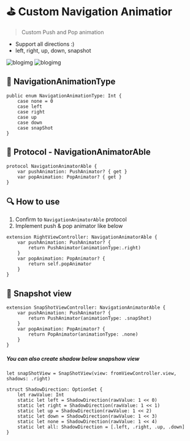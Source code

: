 # ⛳️ Custom Navigation Animatior
> Custom Push and Pop animation

- Support all directions :)
- left, right, up, down, snapshot 

![blogimg](https://github.com/pkh0225/PushAnimation/blob/master/Artboard.png)
![blogimg](https://github.com/pkh0225/PushAnimation/blob/master/Artboard2.png)

## 🎨 NavigationAnimationType

```
public enum NavigationAnimationType: Int {
    case none = 0
    case left
    case right
    case up
    case down
    case snapShot
}

```



## 🚦 Protocol - NavigationAnimatorAble

```
protocol NavigationAnimatorAble {
    var pushAnimation: PushAnimator? { get }
    var popAnimation: PopAnimator? { get }
}
```



## 🔍 How to use

1. Confirm to `NavigationAnimatorAble` protocol
2. Implement push & pop animator like below


```
extension RightViewController: NavigationAnimatorAble {
    var pushAnimation: PushAnimator? {
        return PushAnimator(animationType:.right)
    }
    var popAnimation: PopAnimator? {
        return self.popAnimator
    }
}
```

## 📸 Snapshot view

```
extension SnapShotViewController: NavigationAnimatorAble {
    var pushAnimation: PushAnimator? {
        return PushAnimator(animationType: .snapShot)
    }
    var popAnimation: PopAnimator? {
        return PopAnimator(animationType: .none)
    }
}
```

##### You can also create shadow below snapshow view

```
let snapShotView = SnapShotView(view: fromViewController.view, shadows: .right)
```

```
struct ShadowDirection: OptionSet {
    let rawValue: Int
    static let left = ShadowDirection(rawValue: 1 << 0)
    static let right = ShadowDirection(rawValue: 1 << 1)
    static let up = ShadowDirection(rawValue: 1 << 2)
    static let down = ShadowDirection(rawValue: 1 << 3)
    static let none = ShadowDirection(rawValue: 1 << 4)
    static let all: ShadowDirection = [.left, .right, .up, .down]
}
```